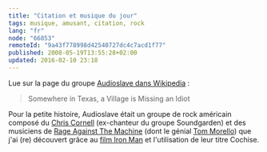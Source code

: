 ```yaml
---
title: "Citation et musique du jour"
tags: musique, amusant, citation, rock
lang: "fr"
node: "66853"
remoteId: "9a43f778998d42540727dc4c7acd1f77"
published: 2008-05-19T13:55:28+02:00
updated: 2016-02-10 23:18
---
```


Lue sur la page du groupe [Audioslave dans
Wikipedia](http://en.wikipedia.org/wiki/Audioslave) :

<blockquote>
Somewhere in Texas, a Village is Missing an Idiot
</blockquote>


Pour la petite histoire, Audioslave était un groupe de rock américain composé du
[Chris Cornell](http://en.wikipedia.org/wiki/Chris_Cornell) (ex-chanteur du
groupe Soundgarden) et des musiciens de [Rage Against The
Machine](http://en.wikipedia.org/wiki/Rage_Against_the_Machine) (dont le génial
[Tom Morello](http://en.wikipedia.org/wiki/Tom_Morello)) que j'ai (re) découvert
grâce au [film Iron Man](http://fr.wikipedia.org/wiki/Iron_Man_(film)) et
l'utilisation de leur titre Cochise.
